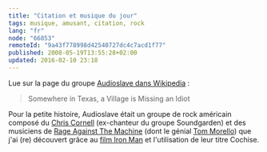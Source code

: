 ```yaml
---
title: "Citation et musique du jour"
tags: musique, amusant, citation, rock
lang: "fr"
node: "66853"
remoteId: "9a43f778998d42540727dc4c7acd1f77"
published: 2008-05-19T13:55:28+02:00
updated: 2016-02-10 23:18
---
```


Lue sur la page du groupe [Audioslave dans
Wikipedia](http://en.wikipedia.org/wiki/Audioslave) :

<blockquote>
Somewhere in Texas, a Village is Missing an Idiot
</blockquote>


Pour la petite histoire, Audioslave était un groupe de rock américain composé du
[Chris Cornell](http://en.wikipedia.org/wiki/Chris_Cornell) (ex-chanteur du
groupe Soundgarden) et des musiciens de [Rage Against The
Machine](http://en.wikipedia.org/wiki/Rage_Against_the_Machine) (dont le génial
[Tom Morello](http://en.wikipedia.org/wiki/Tom_Morello)) que j'ai (re) découvert
grâce au [film Iron Man](http://fr.wikipedia.org/wiki/Iron_Man_(film)) et
l'utilisation de leur titre Cochise.
